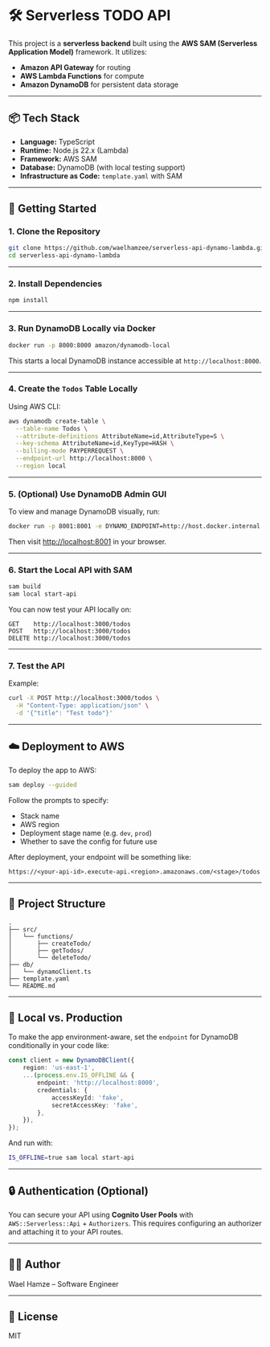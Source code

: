 # 🛠️ Serverless TODO API

This project is a **serverless backend** built using the **AWS SAM (Serverless Application Model)** framework. It utilizes:

-   **Amazon API Gateway** for routing
-   **AWS Lambda Functions** for compute
-   **Amazon DynamoDB** for persistent data storage

---

## 📦 Tech Stack

-   **Language:** TypeScript
-   **Runtime:** Node.js 22.x (Lambda)
-   **Framework:** AWS SAM
-   **Database:** DynamoDB (with local testing support)
-   **Infrastructure as Code:** `template.yaml` with SAM

---

## 🚀 Getting Started

### 1. Clone the Repository

```bash
git clone https://github.com/waelhamzee/serverless-api-dynamo-lambda.git
cd serverless-api-dynamo-lambda
```

---

### 2. Install Dependencies

```bash
npm install
```

---

### 3. Run DynamoDB Locally via Docker

```bash
docker run -p 8000:8000 amazon/dynamodb-local
```

This starts a local DynamoDB instance accessible at `http://localhost:8000`.

---

### 4. Create the `Todos` Table Locally

Using AWS CLI:

```bash
aws dynamodb create-table \
  --table-name Todos \
  --attribute-definitions AttributeName=id,AttributeType=S \
  --key-schema AttributeName=id,KeyType=HASH \
  --billing-mode PAYPERREQUEST \
  --endpoint-url http://localhost:8000 \
  --region local
```

---

### 5. (Optional) Use DynamoDB Admin GUI

To view and manage DynamoDB visually, run:

```bash
docker run -p 8001:8001 -e DYNAMO_ENDPOINT=http://host.docker.internal:8000 aaronshaf/dynamodb-admin
```

Then visit [http://localhost:8001](http://localhost:8001) in your browser.

---

### 6. Start the Local API with SAM

```bash
sam build
sam local start-api
```

You can now test your API locally on:

```
GET    http://localhost:3000/todos
POST   http://localhost:3000/todos
DELETE http://localhost:3000/todos
```

---

### 7. Test the API

Example:

```bash
curl -X POST http://localhost:3000/todos \
  -H "Content-Type: application/json" \
  -d '{"title": "Test todo"}'
```

---

## ☁️ Deployment to AWS

To deploy the app to AWS:

```bash
sam deploy --guided
```

Follow the prompts to specify:

-   Stack name
-   AWS region
-   Deployment stage name (e.g. `dev`, `prod`)
-   Whether to save the config for future use

After deployment, your endpoint will be something like:

```
https://<your-api-id>.execute-api.<region>.amazonaws.com/<stage>/todos
```

---

## 📁 Project Structure

```
.
├── src/
│   └── functions/
│       ├── createTodo/
│       ├── getTodos/
│       └── deleteTodo/
├── db/
│   └── dynamoClient.ts
├── template.yaml
└── README.md
```

---

## 🧪 Local vs. Production

To make the app environment-aware, set the `endpoint` for DynamoDB conditionally in your code like:

```ts
const client = new DynamoDBClient({
    region: 'us-east-1',
    ...(process.env.IS_OFFLINE && {
        endpoint: 'http://localhost:8000',
        credentials: {
            accessKeyId: 'fake',
            secretAccessKey: 'fake',
        },
    }),
});
```

And run with:

```bash
IS_OFFLINE=true sam local start-api
```

---

## 🔒 Authentication (Optional)

You can secure your API using **Cognito User Pools** with `AWS::Serverless::Api` + `Authorizers`. This requires configuring an authorizer and attaching it to your API routes.

---

## 🧑‍💻 Author

Wael Hamze – Software Engineer

---

## 📄 License

MIT
